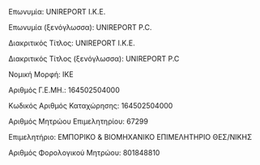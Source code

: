 
Επωνυμία: UNIREPORT Ι.Κ.Ε.

Επωνυμία (ξενόγλωσσα): UNIREPORT P.C.

Διακριτικός Τίτλος: UNIREPORT Ι.Κ.Ε.

Διακριτικός Τίτλος (ξενόγλωσσα): UNIREPORT P.C

Νομική Μορφή: ΙΚΕ

Αριθμός Γ.Ε.ΜΗ.: 164502504000

Κωδικός Αριθμός Καταχώρησης: 164502504000

Αριθμός Μητρώου Επιμελητηρίου: 67299

Επιμελητήριο: ΕΜΠΟΡΙΚΟ & ΒΙΟΜΗΧΑΝΙΚΟ ΕΠΙΜΕΛΗΤΗΡΙΟ ΘΕΣ/ΝΙΚΗΣ

Αριθμός Φορολογικού Μητρώου: 801848810

